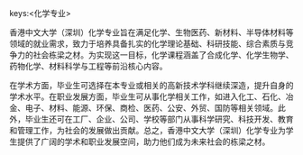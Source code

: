 keys:<化学专业>


香港中文大学（深圳）化学专业旨在满足化学、生物医药、新材料、半导体材料等领域的就业需求，致力于培养具备扎实的化学理论基础、科研技能、综合素质与竞争力的社会栋梁之材。为实现这一目标，化学课程涵盖了合成化学、化学生物学、药物化学、材料科学与工程等前沿核心内容。

在学术方面，毕业生可选择在本专业或相关的高新技术学科继续深造，提升自身的学术水平。在职业发展方面，毕业生可从事化学相关工作，如进入化工、石化、冶金、电子、材料、能源、环保、商检、医药、公安、外贸、国防等相关领域。此外，毕业生还可在工厂、企业、公司、学校等部门从事科学研究、科技开发、教育和管理工作，为社会的发展做出贡献。总之，香港中文大学（深圳）化学专业为学生提供了广阔的学术和职业发展空间，助力他们成为未来社会的栋梁之材。